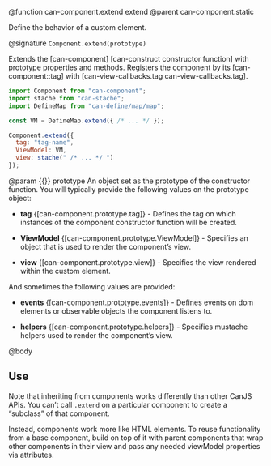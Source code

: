 @function can-component.extend extend
@parent can-component.static

Define the behavior of a custom element.

@signature `Component.extend(prototype)`

Extends the [can-component] [can-construct constructor function] with prototype
properties and methods.  Registers the component by its [can-component::tag] with
[can-view-callbacks.tag can-view-callbacks.tag].

```javascript
import Component from "can-component";
import stache from "can-stache";
import DefineMap from "can-define/map/map";

const VM = DefineMap.extend({ /* ... */ });

Component.extend({
  tag: "tag-name",
  ViewModel: VM,
  view: stache(" /* ... */ ")
});
```

@param {{}} prototype An object set as the prototype of the
constructor function. You will typically provide the following values
on the prototype object:

  - __tag__ {[can-component.prototype.tag]} - Defines the
  tag on which instances of the component constructor function will be
  created.

  - __ViewModel__ {[can-component.prototype.ViewModel]} - Specifies an object
  that is used to render the component’s view.

  - __view__ {[can-component.prototype.view]} - Specifies the view
  rendered within the custom element.

And sometimes the following values are provided:

  - __events__ {[can-component.prototype.events]} - Defines events on
  dom elements or observable objects the component listens to.

  - __helpers__ {[can-component.prototype.helpers]} - Specifies mustache helpers
  used to render the component’s view.



@body


## Use

Note that inheriting from components works differently than other CanJS APIs. You can’t call `.extend` on a particular component to create a “subclass” of that component.

Instead, components work more like HTML elements. To reuse functionality from a base component, build on top of it with parent components that wrap other components in their view and pass any needed viewModel properties via attributes.
